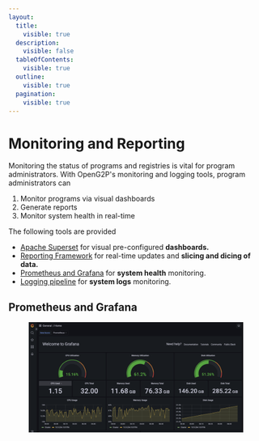 ```yaml
---
layout:
  title:
    visible: true
  description:
    visible: false
  tableOfContents:
    visible: true
  outline:
    visible: true
  pagination:
    visible: true
---
```


# Monitoring and Reporting

Monitoring the status of programs and registries is vital for program administrators. With OpenG2P's monitoring and logging tools, program administrators can&#x20;

1. Monitor programs via visual dashboards&#x20;
2. Generate reports
3. Monitor system health in real-time&#x20;

The following tools are provided

* [Apache Superset](https://superset.apache.org/) for visual pre-configured **dashboards.**&#x20;
* [Reporting Framework](reporting-framework.md) for real-time updates and **slicing and dicing of data.**&#x20;
* [Prometheus and Grafana](./#prometheus-and-grafana) for **system health** monitoring.&#x20;
* [Logging pipeline](logging.md) for **system logs** monitoring.

## Prometheus and Grafana

<figure><img src="../.gitbook/assets/prometheus-grafana.png" alt=""><figcaption></figcaption></figure>

##
